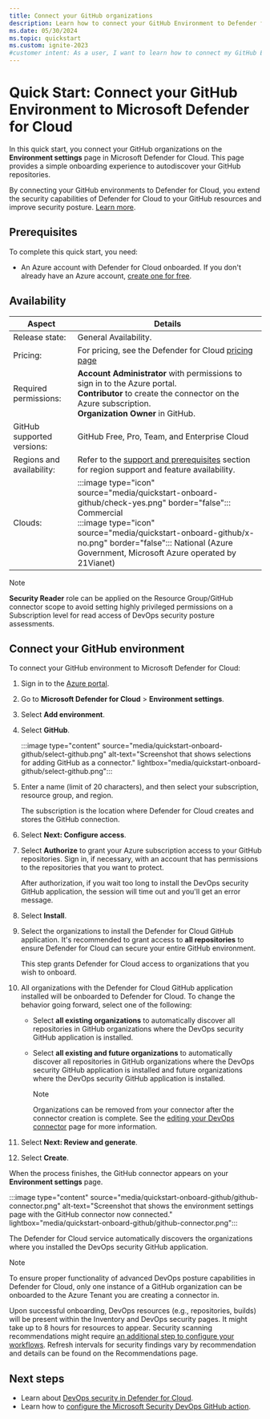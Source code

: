 ```yaml
---
title: Connect your GitHub organizations
description: Learn how to connect your GitHub Environment to Defender for Cloud and enhance the security of your GitHub resources.
ms.date: 05/30/2024
ms.topic: quickstart
ms.custom: ignite-2023
#customer intent: As a user, I want to learn how to connect my GitHub Environment to Defender for Cloud so that I can enhance the security of my GitHub resources.
---
```


# Quick Start: Connect your GitHub Environment to Microsoft Defender for Cloud

In this quick start, you connect your GitHub organizations on the **Environment settings** page in Microsoft Defender for Cloud. This page provides a simple onboarding experience to autodiscover your GitHub repositories.

By connecting your GitHub environments to Defender for Cloud, you extend the security capabilities of Defender for Cloud to your GitHub resources and improve security posture. [Learn more](defender-for-devops-introduction.md).



## Prerequisites

To complete this quick start, you need:

- An Azure account with Defender for Cloud onboarded. If you don't already have an Azure account, [create one for free](https://azure.microsoft.com/free/?WT.mc_id=A261C142F).

## Availability

| Aspect | Details |
|--|--|
| Release state: | General Availability. |
| Pricing: | For pricing, see the Defender for Cloud [pricing page](https://azure.microsoft.com/pricing/details/defender-for-cloud/?v=17.23h#pricing) |
| Required permissions: | **Account Administrator** with permissions to sign in to the Azure portal. <br> **Contributor** to create the connector on the Azure subscription.  <br> **Organization Owner** in GitHub. |
| GitHub supported versions: | GitHub Free, Pro, Team, and Enterprise Cloud |
| Regions and availability: | Refer to the [support and prerequisites](devops-support.md) section for region support and feature availability.|
| Clouds: | :::image type="icon" source="media/quickstart-onboard-github/check-yes.png" border="false"::: Commercial <br> :::image type="icon" source="media/quickstart-onboard-github/x-no.png" border="false"::: National (Azure Government, Microsoft Azure operated by 21Vianet) |

> [!NOTE]
> **Security Reader** role can be applied on the Resource Group/GitHub connector scope to avoid setting highly privileged permissions on a Subscription level for read access of DevOps security posture assessments.

## Connect your GitHub environment

To connect your GitHub environment to Microsoft Defender for Cloud:

1. Sign in to the [Azure portal](https://portal.azure.com/).

1. Go to **Microsoft Defender for Cloud** > **Environment settings**.

1. Select **Add environment**.

1. Select **GitHub**.

    :::image type="content" source="media/quickstart-onboard-github/select-github.png" alt-text="Screenshot that shows selections for adding GitHub as a connector." lightbox="media/quickstart-onboard-github/select-github.png":::

1. Enter a name (limit of 20 characters), and then select your subscription, resource group, and region.

   The subscription is the location where Defender for Cloud creates and stores the GitHub connection.
   
1. Select **Next: Configure access**.

1. Select **Authorize** to grant your Azure subscription access to your GitHub repositories. Sign in, if necessary, with an account that has permissions to the repositories that you want to protect.

    After authorization, if you wait too long to install the DevOps security GitHub application, the session will time out and you'll get an error message.

1. Select **Install**.

1. Select the organizations to install the Defender for Cloud GitHub application. It's recommended to grant access to **all repositories** to ensure Defender for Cloud can secure your entire GitHub environment.

    This step grants Defender for Cloud access to organizations that you wish to onboard. 
   
1. All organizations with the Defender for Cloud GitHub application installed will be onboarded to Defender for Cloud. To change the behavior going forward, select one of the following: 

   - Select **all existing organizations** to automatically discover all repositories in GitHub organizations where the DevOps security GitHub application is installed.
      
   - Select **all existing and future organizations** to automatically discover all repositories in GitHub organizations where the DevOps security GitHub application is installed and future organizations where the DevOps security GitHub application is installed.
     > [!NOTE] 
     > Organizations can be removed from your connector after the connector creation is complete. See the [editing your DevOps connector](edit-devops-connector.md) page for more information.
     
1. Select **Next: Review and generate**.

1. Select **Create**.

When the process finishes, the GitHub connector appears on your **Environment settings** page.

:::image type="content" source="media/quickstart-onboard-github/github-connector.png" alt-text="Screenshot that shows the environment settings page with the GitHub connector now connected." lightbox="media/quickstart-onboard-github/github-connector.png":::

The Defender for Cloud service automatically discovers the organizations where you installed the DevOps security GitHub application.

> [!NOTE]
> To ensure proper functionality of advanced DevOps posture capabilities in Defender for Cloud, only one instance of a GitHub organization can be onboarded to the Azure Tenant you are creating a connector in.

Upon successful onboarding, DevOps resources (e.g., repositories, builds) will be present within the Inventory and DevOps security pages. It might take up to 8 hours for resources to appear. Security scanning recommendations might require [an additional step to configure your workflows](github-action.md). Refresh intervals for security findings vary by recommendation and details can be found on the Recommendations page.

## Next steps

- Learn about [DevOps security in Defender for Cloud](defender-for-devops-introduction.md).
- Learn how to [configure the Microsoft Security DevOps GitHub action](github-action.md).
